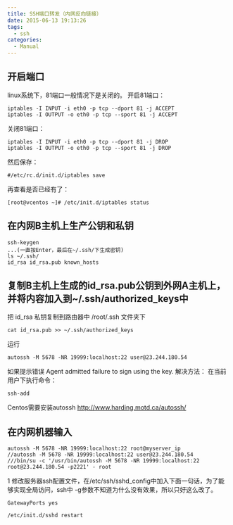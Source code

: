 ```yaml
---
title: SSH端口转发（内网反向链接）
date: 2015-06-13 19:13:26
tags:
  - ssh
categories:
  - Manual
---
```

## 开启端口

linux系统下，81端口一般情况下是关闭的。
开启81端口：

    iptables -I INPUT -i eth0 -p tcp --dport 81 -j ACCEPT
    iptables -I OUTPUT -o eth0 -p tcp --sport 81 -j ACCEPT

关闭81端口：

    iptables -I INPUT -i eth0 -p tcp --dport 81 -j DROP
    iptables -I OUTPUT -o eth0 -p tcp --sport 81 -j DROP
 
然后保存： 

    #/etc/rc.d/init.d/iptables save 

再查看是否已经有了： 

    [root@vcentos ~]# /etc/init.d/iptables status

## 在内网B主机上生产公钥和私钥

    ssh-keygen
    ...(一直按Enter，最后在~/.ssh/下生成密钥)
    ls ~/.ssh/
    id_rsa id_rsa.pub known_hosts

 
## 复制B主机上生成的id_rsa.pub公钥到外网A主机上，并将内容加入到~/.ssh/authorized_keys中
把 id_rsa 私钥复制到路由器中 /root/.ssh 文件夹下

    cat id_rsa.pub >> ~/.ssh/authorized_keys

运行

    autossh -M 5678 -NR 19999:localhost:22 user@23.244.180.54

如果提示错误
Agent admitted failure to sign using the key. 
解决方法：
在当前用户下执行命令：

    ssh-add

Centos需要安装autossh
http://www.harding.motd.ca/autossh/

## 在内网机器输入

    autossh -M 5678 -NR 19999:localhost:22 root@myserver_ip
    //autossh -M 5678 -NR 19999:localhost:22 user@23.244.180.54
    ///bin/su -c '/usr/bin/autossh -M 5678 -NR 19999:localhost:22 root@23.244.180.54 -p2221' - root

1 修改服务器ssh配置文件，在/etc/ssh/sshd_config中加入下面一句话，为了能够实现全局访问，ssh中 -g参数不知道为什么没有效果，所以只好这么改了。

    GatewayPorts yes  
    
    /etc/init.d/sshd restart